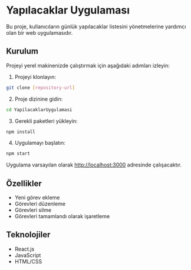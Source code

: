 # Yapılacaklar Uygulaması

Bu proje, kullanıcıların günlük yapılacaklar listesini yönetmelerine yardımcı olan bir web uygulamasıdır.

## Kurulum

Projeyi yerel makinenizde çalıştırmak için aşağıdaki adımları izleyin:

1. Projeyi klonlayın:
```bash
git clone [repository-url]
```

2. Proje dizinine gidin:
```bash
cd YapilacaklarUygulamasi
```

3. Gerekli paketleri yükleyin:
```bash
npm install
```

4. Uygulamayı başlatın:
```bash
npm start
```

Uygulama varsayılan olarak [http://localhost:3000](http://localhost:3000) adresinde çalışacaktır.

## Özellikler

- Yeni görev ekleme
- Görevleri düzenleme
- Görevleri silme
- Görevleri tamamlandı olarak işaretleme

## Teknolojiler

- React.js
- JavaScript
- HTML/CSS 